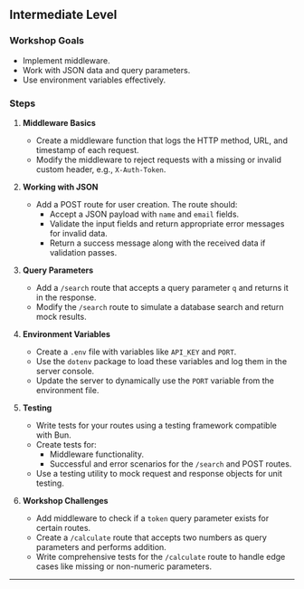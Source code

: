 ## Intermediate Level

### Workshop Goals
- Implement middleware.
- Work with JSON data and query parameters.
- Use environment variables effectively.

### Steps

1. **Middleware Basics**
   - Create a middleware function that logs the HTTP method, URL, and timestamp of each request.
   - Modify the middleware to reject requests with a missing or invalid custom header, e.g., `X-Auth-Token`.

2. **Working with JSON**
   - Add a POST route for user creation. The route should:
     - Accept a JSON payload with `name` and `email` fields.
     - Validate the input fields and return appropriate error messages for invalid data.
     - Return a success message along with the received data if validation passes.

3. **Query Parameters**
   - Add a `/search` route that accepts a query parameter `q` and returns it in the response.
   - Modify the `/search` route to simulate a database search and return mock results.

4. **Environment Variables**
   - Create a `.env` file with variables like `API_KEY` and `PORT`.
   - Use the `dotenv` package to load these variables and log them in the server console.
   - Update the server to dynamically use the `PORT` variable from the environment file.

5. **Testing**
   - Write tests for your routes using a testing framework compatible with Bun.
   - Create tests for:
     - Middleware functionality.
     - Successful and error scenarios for the `/search` and POST routes.
   - Use a testing utility to mock request and response objects for unit testing.

6. **Workshop Challenges**
   - Add middleware to check if a `token` query parameter exists for certain routes.
   - Create a `/calculate` route that accepts two numbers as query parameters and performs addition.
   - Write comprehensive tests for the `/calculate` route to handle edge cases like missing or non-numeric parameters.

---